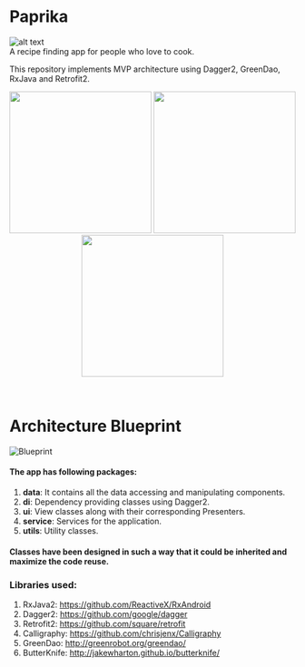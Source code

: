 # Paprika

![alt text](https://github.com/vicky7230/Paprika/blob/master/app/src/main/res/mipmap-xhdpi/ic_launcher.png "Logo")
<br>
A recipe finding app for people who love to cook.

This repository implements MVP architecture using Dagger2, GreenDao, RxJava and Retrofit2. 
<p align="center">
  <img src="https://github.com/vicky7230/Paprika/blob/master/graphics/1.png" width="250">
  <img src="https://github.com/vicky7230/Paprika/blob/master/graphics/2.png" width="250">
  <img src="https://github.com/vicky7230/Paprika/blob/master/graphics/3.png" width="250">
</p>
<br>

# Architecture Blueprint
![Blueprint](https://janishar.github.io/images/mvp-app-pics/mvp-arch.png)
<br>

#### The app has following packages:
1. **data**: It contains all the data accessing and manipulating components.
2. **di**: Dependency providing classes using Dagger2.
3. **ui**: View classes along with their corresponding Presenters.
4. **service**: Services for the application.
5. **utils**: Utility classes.

#### Classes have been designed in such a way that it could be inherited and maximize the code reuse.

### Libraries used:
1. RxJava2: https://github.com/ReactiveX/RxAndroid
2. Dagger2: https://github.com/google/dagger
3. Retrofit2: https://github.com/square/retrofit
6. Calligraphy: https://github.com/chrisjenx/Calligraphy
7. GreenDao: http://greenrobot.org/greendao/
8. ButterKnife: http://jakewharton.github.io/butterknife/
